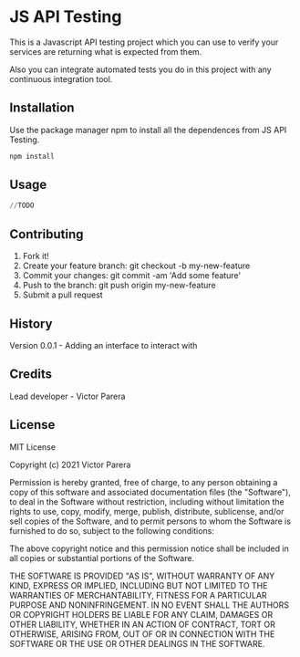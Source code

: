 
# JS API Testing
This is a Javascript API testing project which you can use to verify your services are returning what is expected from them. 

Also you can integrate automated tests you do in this project with any continuous integration tool.
## Installation

Use the package manager npm to install all the dependences from JS API Testing.

```bash
npm install
```

## Usage

```python
//TODO
```

## Contributing
1. Fork it!
2. Create your feature branch: git checkout -b my-new-feature
3. Commit your changes: git commit -am 'Add some feature'
4. Push to the branch: git push origin my-new-feature
5. Submit a pull request
## History
Version 0.0.1 - Adding an interface to interact with
## Credits
Lead developer - Victor Parera
## License
MIT License

Copyright (c) 2021 Victor Parera

Permission is hereby granted, free of charge, to any person obtaining a copy
of this software and associated documentation files (the "Software"), to deal
in the Software without restriction, including without limitation the rights
to use, copy, modify, merge, publish, distribute, sublicense, and/or sell
copies of the Software, and to permit persons to whom the Software is
furnished to do so, subject to the following conditions:

The above copyright notice and this permission notice shall be included in all
copies or substantial portions of the Software.

THE SOFTWARE IS PROVIDED "AS IS", WITHOUT WARRANTY OF ANY KIND, EXPRESS OR
IMPLIED, INCLUDING BUT NOT LIMITED TO THE WARRANTIES OF MERCHANTABILITY,
FITNESS FOR A PARTICULAR PURPOSE AND NONINFRINGEMENT. IN NO EVENT SHALL THE
AUTHORS OR COPYRIGHT HOLDERS BE LIABLE FOR ANY CLAIM, DAMAGES OR OTHER
LIABILITY, WHETHER IN AN ACTION OF CONTRACT, TORT OR OTHERWISE, ARISING FROM,
OUT OF OR IN CONNECTION WITH THE SOFTWARE OR THE USE OR OTHER DEALINGS IN THE
SOFTWARE.

